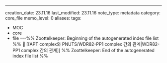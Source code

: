 ---
creation_date: 23.11.16
last_modified: 23.11.16
note_type: metadata
category: core_file
memo_level: 0
aliases: 
tags:
  - MOC
  - core
  - file
---%% Zoottelkeeper: Beginning of the autogenerated index file list  %%
📄 [[APT complex와 PNUTS/WDR82-PP1 complex 간의 관계|WDR82-PP1 complex 간의 관계]]
%% Zoottelkeeper: End of the autogenerated index file list  %%
